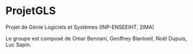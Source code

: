 # ProjetGLS

Projet de Génie Logiciels et Systèmes (INP-ENSEEIHT, 2IMA)

Le groupe est composé de Omar Bennani, Geoffrey Blanloeil, Noël Dupuis, Luc Sapin.